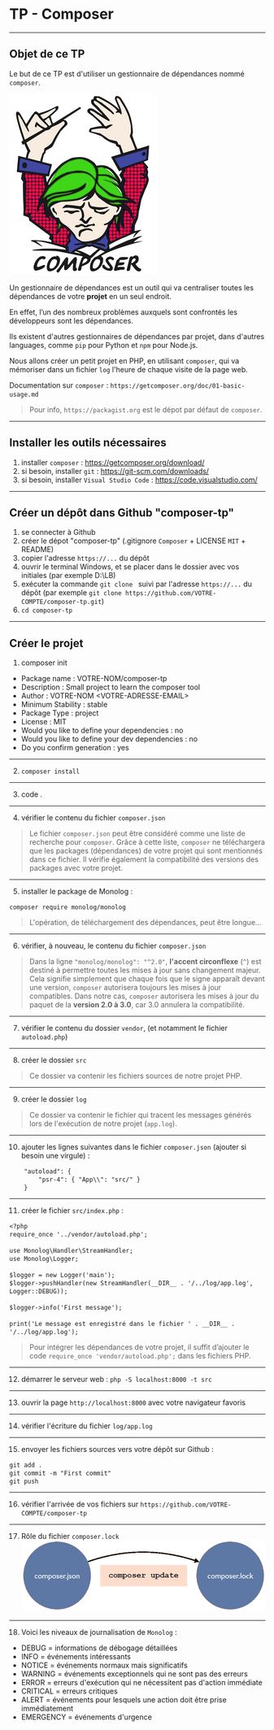 
# TP - Composer

---
## Objet de ce TP

Le but de ce TP est d'utiliser un gestionnaire de dépendances nommé `composer`.

![composer](composer-tp.png "composer")

Un gestionnaire de dépendances est un outil qui va centraliser toutes les dépendances de votre **projet** en un seul endroit.

En effet, l’un des nombreux problèmes auxquels sont confrontés les développeurs sont les dépendances. 

Ils existent d'autres gestionnaires de dépendances par projet, dans d'autres languages, comme `pip` pour Python et `npm` pour Node.js.

Nous allons créer un petit projet en PHP, en utilisant `composer`, qui va mémoriser dans un fichier `log` l'heure de chaque visite de la page web.

Documentation sur `composer` : `https://getcomposer.org/doc/01-basic-usage.md`

> Pour info, `https://packagist.org` est le dépot par défaut de `composer`.


---
## Installer les outils nécessaires

1. installer `composer` : https://getcomposer.org/download/
2. si besoin, installer `git` : https://git-scm.com/downloads/
3. si besoin, installer `Visual Studio Code` : https://code.visualstudio.com/


---
## Créer un dépôt dans Github "composer-tp"

1. se connecter à Github
2. créer le dépot "composer-tp" (.gitignore `Composer` + LICENSE `MIT` + README)
3. copier l'adresse `https://...` du dépôt
4. ouvrir le terminal Windows, et se placer dans le dossier avec vos initiales (par exemple D:\LB)
5. exécuter la commande `git clone ` suivi par l'adresse `https://...` du dépôt (par exemple `git clone https://github.com/VOTRE-COMPTE/composer-tp.git`)
6. `cd composer-tp`


---
## Créer le projet 

1. composer init
- Package name : VOTRE-NOM/composer-tp
- Description : Small project to learn the composer tool
- Author : VOTRE-NOM \<VOTRE-ADRESSE-EMAIL\>
- Minimum Stability : stable
- Package Type : project
- License : MIT
- Would you like to define your dependencies : no
- Would you like to define your dev dependencies : no
- Do you confirm generation : yes

---
2. `composer install`

---
3. code .

---
4. vérifier le contenu du fichier `composer.json`
> Le fichier `composer.json` peut être considéré comme une liste de recherche pour `composer`. Grâce à cette liste, `composer` ne téléchargera que les packages (dépendances) de votre projet qui sont mentionnés dans ce fichier. Il vérifie également la compatibilité des versions des packages avec votre projet. 

---
5. installer le package de Monolog :
```
composer require monolog/monolog
```
> L'opération, de téléchargement des dépendances, peut être longue...

---
6. vérifier, à nouveau, le contenu du fichier `composer.json`
> Dans la ligne `"monolog/monolog": "^2.0"`, **l'accent circonflexe** (`^`) est destiné à permettre toutes les mises à jour sans changement majeur. Cela signifie simplement que chaque fois que le signe apparaît devant une version, `composer` autorisera toujours les mises à jour compatibles. Dans notre cas, `composer` autorisera les mises à jour du paquet de la **version 2.0 à 3.0**, car 3.0 annulera la compatibilité.

---
7. vérifier le contenu du dossier `vendor`, 
   (et notamment le fichier `autoload.php`)

---
8. créer le dossier `src` 
> Ce dossier va contenir les fichiers sources de notre projet PHP.

---
9. créer le dossier `log` 
> Ce dossier va contenir le fichier qui tracent les messages générés lors de l'exécution de notre projet (`app.log`).

---
10. ajouter les lignes suivantes dans le fichier `composer.json` (ajouter si besoin une virgule) :
```
    "autoload": {
        "psr-4": { "App\\": "src/" }
    }
```

---
11. créer le fichier `src/index.php` :
```
<?php
require_once '../vendor/autoload.php';

use Monolog\Handler\StreamHandler;
use Monolog\Logger;

$logger = new Logger('main');
$logger->pushHandler(new StreamHandler(__DIR__ . '/../log/app.log', Logger::DEBUG));

$logger->info('First message');

print('Le message est enregistré dans le fichier ' . __DIR__ . '/../log/app.log');
```
> Pour intégrer les dépendances de votre projet, il suffit d’ajouter le code `require_once 'vendor/autoload.php';` dans les fichiers PHP.

---
12. démarrer le serveur web : `php -S localhost:8000 -t src` 

---
13. ouvrir la page `http://localhost:8000` avec votre navigateur favoris

---
14. vérifier l'écriture du fichier `log/app.log`

---
15. envoyer les fichiers sources vers votre dépôt sur Github :
```
git add .
git commit -m "First commit"
git push
```

---
16. vérifier l'arrivée de vos fichiers sur `https://github.com/VOTRE-COMPTE/composer-tp`


---
17. Rôle du fichier `composer.lock`
![composer update](composer_update.png "composer update")


---
18. Voici les niveaux de journalisation de `Monolog` :
- DEBUG = informations de débogage détaillées
- INFO = événements intéressants
- NOTICE = événements normaux mais significatifs
- WARNING = événements exceptionnels qui ne sont pas des erreurs
- ERROR = erreurs d'exécution qui ne nécessitent pas d'action immédiate
- CRITICAL = erreurs critiques
- ALERT = événements pour lesquels une action doit être prise immédiatement
- EMERGENCY = événements d'urgence
